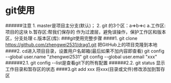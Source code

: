 # git使用
######注意
	1. master是项目主分支(默认)；
	2. git 的3个区：a=>b=>c
		a.工作区:项目的这块
		b.暂存区:帮我们保存的
			作为过渡层，避免误操作，保护工作区和版本区，分支处理
		c.版本区(库):
###git使用完整步骤
####1. git clone https://github.com/zhengwei2531/drag1.git 把GitHub上的项目克隆到本地
####2. cd进入项目目录，设置用户名邮箱(最后如果不加内容即查看)
	git config --global user.name "zhengwei2531"
	git config --global user.email "xxx"
######2.1. git config --list是查看git下的所有配置
######2.2. git status 显示工作目录和暂存区的状态
####3.git add xxx 将xxx(目录或文件)修改添加到暂存区